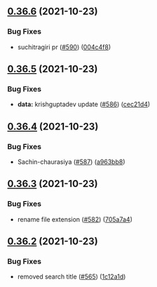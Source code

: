 ## [0.36.6](https://github.com/EddieHubCommunity/LinkFree/compare/v0.36.5...v0.36.6) (2021-10-23)


### Bug Fixes

* suchitragiri pr ([#590](https://github.com/EddieHubCommunity/LinkFree/issues/590)) ([004c4f8](https://github.com/EddieHubCommunity/LinkFree/commit/004c4f854a842505b7891020296da4f003813316))



## [0.36.5](https://github.com/EddieHubCommunity/LinkFree/compare/v0.36.4...v0.36.5) (2021-10-23)


### Bug Fixes

* **data:** krishguptadev update ([#586](https://github.com/EddieHubCommunity/LinkFree/issues/586)) ([cec21d4](https://github.com/EddieHubCommunity/LinkFree/commit/cec21d4fb3d8574d56d491b5648d77e50ab2de57))



## [0.36.4](https://github.com/EddieHubCommunity/LinkFree/compare/v0.36.3...v0.36.4) (2021-10-23)


### Bug Fixes

* Sachin-chaurasiya ([#587](https://github.com/EddieHubCommunity/LinkFree/issues/587)) ([a963bb8](https://github.com/EddieHubCommunity/LinkFree/commit/a963bb8b7afe1b1dfca0b3022c76393771eaef4c))



## [0.36.3](https://github.com/EddieHubCommunity/LinkFree/compare/v0.36.2...v0.36.3) (2021-10-23)


### Bug Fixes

* rename file extension ([#582](https://github.com/EddieHubCommunity/LinkFree/issues/582)) ([705a7a4](https://github.com/EddieHubCommunity/LinkFree/commit/705a7a4fdfd6a8c6ea600f3ad2e130b62dd74301))



## [0.36.2](https://github.com/EddieHubCommunity/LinkFree/compare/v0.36.1...v0.36.2) (2021-10-23)


### Bug Fixes

* removed search title ([#565](https://github.com/EddieHubCommunity/LinkFree/issues/565)) ([1c12a1d](https://github.com/EddieHubCommunity/LinkFree/commit/1c12a1d78bcbfee5e2046bc994fccfbe7de52b1a))



